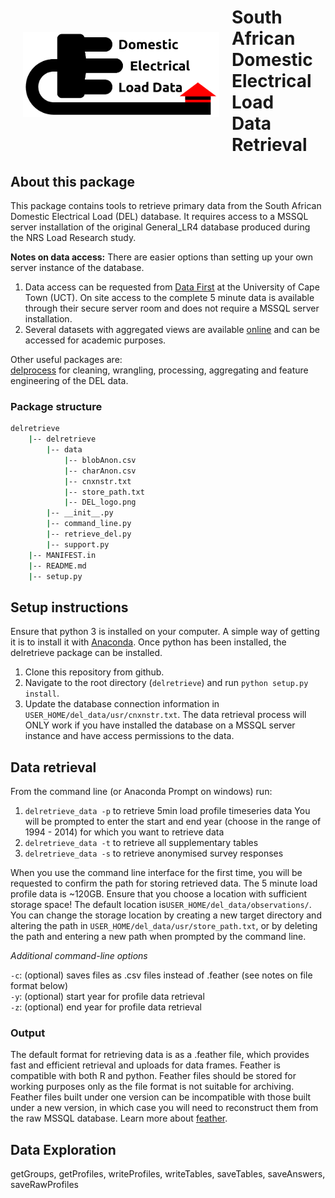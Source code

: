 <img src="/delretrieve/data/DEL_logo.png" alt="DEL Logo" width="314" height="136.4" align="left" vspace="80" hspace="20" />

# South African <br/> Domestic Electrical Load <br/> Data Retrieval

## About this package

This package contains tools to retrieve primary data from the South African Domestic Electrical Load (DEL) database. It requires access to a MSSQL server installation of the original General_LR4 database produced during the NRS Load Research study. 

**Notes on data access:** 
There are easier options than setting up your own server instance of the database.  
1. Data access can be requested from [Data First](www.datafirst.uct.ac.za) at the University of Cape Town (UCT). On site access to the complete 5 minute data is available through their secure server room and does not require a MSSQL server installation.   
2. Several datasets with aggregated views are available [online]() and can be accessed for academic purposes.  

Other useful packages are:  
[delprocess](https://github.com/wiebket/delprocess) for cleaning, wrangling, processing, aggregating and feature engineering of the DEL data.

### Package structure

```bash
delretrieve
    |-- delretrieve
        |-- data
            |-- blobAnon.csv
            |-- charAnon.csv
            |-- cnxnstr.txt	
            |-- store_path.txt
            |-- DEL_logo.png
        |-- __init__.py
        |-- command_line.py
        |-- retrieve_del.py	
        |-- support.py
    |-- MANIFEST.in
    |-- README.md
    |-- setup.py
```

## Setup instructions
Ensure that python 3 is installed on your computer. A simple way of getting it is to install it with [Anaconda](https://conda.io/docs/user-guide/install/index.html). Once python has been installed, the delretrieve package can be installed.

1. Clone this repository from github.
2. Navigate to the root directory (`delretrieve`) and run `python setup.py install`. 
3. Update the database connection information in `USER_HOME/del_data/usr/cnxnstr.txt`. The data retrieval process will ONLY work if you have installed the database on a MSSQL server instance and have access permissions to the data. 

## Data retrieval

From the command line (or Anaconda Prompt on windows) run: 

1. `delretrieve_data -p` to retrieve 5min load profile timeseries data
	You will be prompted to enter the start and end year (choose in the range of 1994 - 2014) for which you want to retrieve data
2. `delretrieve_data -t` to retrieve all supplementary tables
3. `delretrieve_data -s` to retrieve anonymised survey responses

When you use the command line interface for the first time, you will be requested to confirm the path for storing retrieved data. The 5 minute load profile data is ~120GB. Ensure that you choose a location with sufficient storage space! The default location is`USER_HOME/del_data/observations/`. You can change the storage location by creating a new target directory and altering the path in `USER_HOME/del_data/usr/store_path.txt`, or by deleting the path and entering a new path when prompted by the command line.

*Additional command-line options*

`-c`: (optional) saves files as .csv files instead of .feather (see notes on file format below)  
`-y`: (optional) start year for profile data retrieval  
`-z`: (optional) end year for profile data retrieval  

### Output
The default format for retrieving data is as a .feather file, which provides fast and efficient retrieval and uploads for data frames. Feather is compatible with both R and python. Feather files should be stored for working purposes only as the file format is not suitable for archiving. Feather files built under one version can be incompatible with those built under a new version, in which case you will need to reconstruct them from the raw MSSQL database. Learn more about [feather](https://github.com/wesm/feather).

## Data Exploration
getGroups, getProfiles, writeProfiles, writeTables, saveTables, saveAnswers, saveRawProfiles

